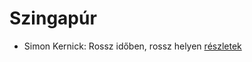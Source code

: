 # Szingapúr

- Simon Kernick: Rossz időben, rossz helyen [részletek](_details/Simon%20Kernick.md#id_1006)
